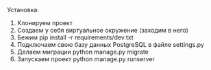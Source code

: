Установка:
1. Клонируем проект
2. Создаем у себя виртуальное окружение (заходим в него)
3. Бежим pip install -r requirements/dev.txt
4. Подключаем свою базу данных PostgreSQL в файле settings.py
5. Делаем миграции python manage.py migrate
6. Запускаем проект python manage.py runserver
